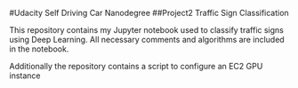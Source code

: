 #Udacity Self Driving Car Nanodegree
##Project2 Traffic Sign Classification

This repository contains my Jupyter notebook used to classify traffic signs using Deep Learning.
All necessary comments and algorithms are included in the notebook.

Additionally the repository contains a script to configure an EC2 GPU instance
